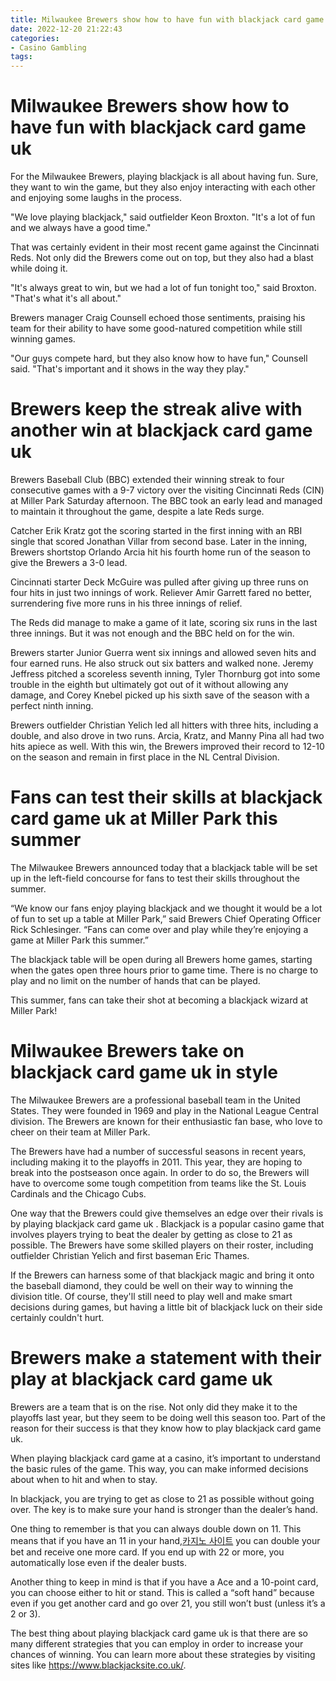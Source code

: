 ```yaml
---
title: Milwaukee Brewers show how to have fun with blackjack card game uk 
date: 2022-12-20 21:22:43
categories:
- Casino Gambling
tags:
---
```



#  Milwaukee Brewers show how to have fun with blackjack card game uk 

For the Milwaukee Brewers, playing blackjack is all about having fun. Sure, they want to win the game, but they also enjoy interacting with each other and enjoying some laughs in the process.

"We love playing blackjack," said outfielder Keon Broxton. "It's a lot of fun and we always have a good time."

That was certainly evident in their most recent game against the Cincinnati Reds. Not only did the Brewers come out on top, but they also had a blast while doing it.

"It's always great to win, but we had a lot of fun tonight too," said Broxton. "That's what it's all about."

Brewers manager Craig Counsell echoed those sentiments, praising his team for their ability to have some good-natured competition while still winning games.

"Our guys compete hard, but they also know how to have fun," Counsell said. "That's important and it shows in the way they play."

#  Brewers keep the streak alive with another win at blackjack card game uk 

Brewers Baseball Club (BBC) extended their winning streak to four consecutive games with a 9-7 victory over the visiting Cincinnati Reds (CIN) at Miller Park Saturday afternoon. The BBC took an early lead and managed to maintain it throughout the game, despite a late Reds surge.

Catcher Erik Kratz got the scoring started in the first inning with an RBI single that scored Jonathan Villar from second base. Later in the inning, Brewers shortstop Orlando Arcia hit his fourth home run of the season to give the Brewers a 3-0 lead.

Cincinnati starter Deck McGuire was pulled after giving up three runs on four hits in just two innings of work. Reliever Amir Garrett fared no better, surrendering five more runs in his three innings of relief.

The Reds did manage to make a game of it late, scoring six runs in the last three innings. But it was not enough and the BBC held on for the win.

Brewers starter Junior Guerra went six innings and allowed seven hits and four earned runs. He also struck out six batters and walked none. Jeremy Jeffress pitched a scoreless seventh inning, Tyler Thornburg got into some trouble in the eighth but ultimately got out of it without allowing any damage, and Corey Knebel picked up his sixth save of the season with a perfect ninth inning.

Brewers outfielder Christian Yelich led all hitters with three hits, including a double, and also drove in two runs. Arcia, Kratz, and Manny Pina all had two hits apiece as well. With this win, the Brewers improved their record to 12-10 on the season and remain in first place in the NL Central Division.

#  Fans can test their skills at blackjack card game uk at Miller Park this summer 

The Milwaukee Brewers announced today that a blackjack table will be set up in the left-field concourse for fans to test their skills throughout the summer.

“We know our fans enjoy playing blackjack and we thought it would be a lot of fun to set up a table at Miller Park,” said Brewers Chief Operating Officer Rick Schlesinger. “Fans can come over and play while they’re enjoying a game at Miller Park this summer.”

The blackjack table will be open during all Brewers home games, starting when the gates open three hours prior to game time. There is no charge to play and no limit on the number of hands that can be played.

This summer, fans can take their shot at becoming a blackjack wizard at Miller Park!

#  Milwaukee Brewers take on blackjack card game uk in style 

The Milwaukee Brewers are a professional baseball team in the United States. They were founded in 1969 and play in the National League Central division. The Brewers are known for their enthusiastic fan base, who love to cheer on their team at Miller Park.

The Brewers have had a number of successful seasons in recent years, including making it to the playoffs in 2011. This year, they are hoping to break into the postseason once again. In order to do so, the Brewers will have to overcome some tough competition from teams like the St. Louis Cardinals and the Chicago Cubs.

One way that the Brewers could give themselves an edge over their rivals is by playing blackjack card game uk . Blackjack is a popular casino game that involves players trying to beat the dealer by getting as close to 21 as possible. The Brewers have some skilled players on their roster, including outfielder Christian Yelich and first baseman Eric Thames.

If the Brewers can harness some of that blackjack magic and bring it onto the baseball diamond, they could be well on their way to winning the division title. Of course, they'll still need to play well and make smart decisions during games, but having a little bit of blackjack luck on their side certainly couldn't hurt.

#  Brewers make a statement with their play at blackjack card game uk

Brewers are a team that is on the rise. Not only did they make it to the playoffs last year, but they seem to be doing well this season too. Part of the reason for their success is that they know how to play blackjack card game uk.

When playing blackjack card game at a casino, it’s important to understand the basic rules of the game. This way, you can make informed decisions about when to hit and when to stay.

In blackjack, you are trying to get as close to 21 as possible without going over. The key is to make sure your hand is stronger than the dealer’s hand.

One thing to remember is that you can always double down on 11. This means that if you have an 11 in your hand,[카지노 사이트](https://choegocasino.com/) you can double your bet and receive one more card. If you end up with 22 or more, you automatically lose even if the dealer busts.

Another thing to keep in mind is that if you have a Ace and a 10-point card, you can choose either to hit or stand. This is called a “soft hand” because even if you get another card and go over 21, you still won’t bust (unless it’s a 2 or 3).

The best thing about playing blackjack card game uk is that there are so many different strategies that you can employ in order to increase your chances of winning. You can learn more about these strategies by visiting sites like https://www.blackjacksite.co.uk/.